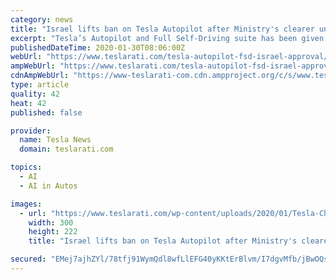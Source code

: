 ```yaml
---
category: news
title: "Israel lifts ban on Tesla Autopilot after Ministry's clearer understanding of Full Self-Driving features"
excerpt: "Tesla’s Autopilot and Full Self-Driving suite has been given the green light for use in Israel by the country’s Ministry of Transport and Road Safety unit. The decision comes on the heels of the Ministry’s decision from earlier this month to ban the use of Tesla’s driving-assist feature. Members of the Ministry initially banned Tesla ..."
publishedDateTime: 2020-01-30T08:06:00Z
webUrl: "https://www.teslarati.com/tesla-autopilot-fsd-israel-approval/"
ampWebUrl: "https://www.teslarati.com/tesla-autopilot-fsd-israel-approval/amp/"
cdnAmpWebUrl: "https://www-teslarati-com.cdn.ampproject.org/c/s/www.teslarati.com/tesla-autopilot-fsd-israel-approval/amp/"
type: article
quality: 42
heat: 42
published: false

provider:
  name: Tesla News
  domain: teslarati.com

topics:
  - AI
  - AI in Autos

images:
  - url: "https://www.teslarati.com/wp-content/uploads/2020/01/Tesla-China-2020.4-Software-Update-4-300x222.jpg"
    width: 300
    height: 222
    title: "Israel lifts ban on Tesla Autopilot after Ministry's clearer understanding of Full Self-Driving features"

secured: "EMej7ajhZYl/78tfj91WymQdl8wfLlEFG40yKKtErBlvm/I7dgvMfb/jBwOQsyUfSMUEcYAjIe+zfFvFH2JL/BehERPa2dhRM+uz9AHN4oY3ZTco0K9LNhNg7Taw7qcYxPZRSG6jD7wto2weBi6lcHSE9c1IvUfFX4JAz+ojGFTZrrG05RkWHPRQFQ7Ru+mCaKI7/IeqIEb8qmuxuHSz8akGhxqJJpbHhy+qnubW3TBMk/nJLUiygLcaI/+/H99iGthaQCC3Bd5qMUeUcrj9Ys+rY9rPOHhYUC3Db8sAJbMyZL4N/sIq0FmbXUnCd5MG;oYaYFlrVXQvmn2v9/1UhSQ=="
---
```


